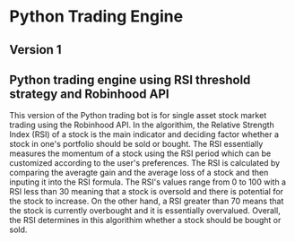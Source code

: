# Python Trading Engine

## Version 1
## Python trading engine using RSI threshold strategy and Robinhood API

This version of the Python trading bot is for single asset stock market trading using the Robinhood API. In the algorithim, the Relative Strength Index (RSI) of a stock is the main indicator and deciding factor whether a stock in one's portfolio should
be sold or bought. The RSI essentially measures the momentum of a stock using the RSI period which can be customized according to the user's preferences. The RSI is calculated by comparing the averagte gain and the average loss of a stock
and then inputing it into the RSI formula. The RSI's values range from 0 to 100 with a RSI less than 30 meaning that a stock is oversold and there is potential for the stock to increase. On the other hand, a RSI greater than 70 means that the stock
is currently overbought and it is essentially overvalued. Overall, the RSI determines in this algorithim whether a stock should be bought or sold. 
